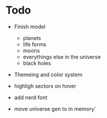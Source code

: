 # Todo

- Finish model 
    - planets
    - life forms
    - moons
    - everythings else in the universe
    - black holes

- Themeing and color system

- highligh sectors on hover

- add nerd font

- move universe gen to in memory`

